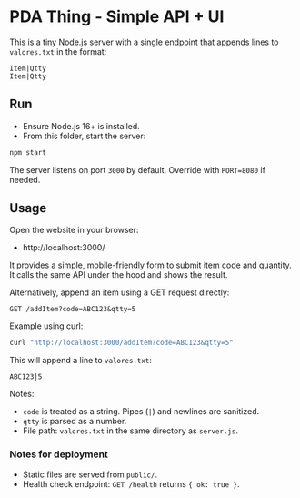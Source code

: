 # PDA Thing - Simple API + UI

This is a tiny Node.js server with a single endpoint that appends lines to `valores.txt` in the format:

```
Item|Qtty
Item|Qtty
```

## Run

- Ensure Node.js 16+ is installed.
- From this folder, start the server:

```sh
npm start
```

The server listens on port `3000` by default. Override with `PORT=8080` if needed.

## Usage

Open the website in your browser:

- http://localhost:3000/

It provides a simple, mobile-friendly form to submit item code and quantity. It calls the same API under the hood and shows the result.

Alternatively, append an item using a GET request directly:

```
GET /addItem?code=ABC123&qtty=5
```

Example using curl:

```sh
curl "http://localhost:3000/addItem?code=ABC123&qtty=5"
```

This will append a line to `valores.txt`:

```
ABC123|5
```

Notes:
- `code` is treated as a string. Pipes (`|`) and newlines are sanitized.
- `qtty` is parsed as a number.
- File path: `valores.txt` in the same directory as `server.js`.

### Notes for deployment

- Static files are served from `public/`.
- Health check endpoint: `GET /health` returns `{ ok: true }`.

